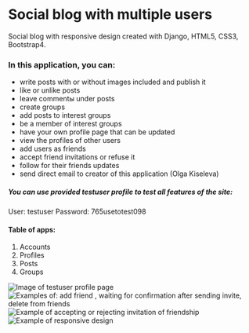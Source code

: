 # Social blog with multiple users

Social blog with responsive design created with Django, HTML5, CSS3, Bootstrap4.

### In this application, you can:
- write posts with or without images included and publish it
- like or unlike posts
- leave commentы under posts
- create groups 
- add posts to interest groups
- be a member of interest groups
- have your own profile page that can be updated
- view the profiles of other users
- add users as friends
- accept friend invitations or refuse it
- follow for their friends updates
- send direct email to creator of this application (Olga Kiseleva)


##### You can use provided testuser profile to test all features of the site:
User: testuser
Password: 765usetotest098



#### Table of apps:
1. Accounts
2. Profiles
3. Posts
4. Groups


![Image of testuser profile page](https://i.imgur.com/E5yRfxO.png)
![Examples of: add friend , waiting for confirmation after sending invite, delete from friends](https://i.imgur.com/JLpcHMZ.png)
![Example of accepting or rejecting invitation of friendship](https://i.imgur.com/iDNNrzs.png)
![Example of responsive design](https://i.imgur.com/TVCMMji.png)
